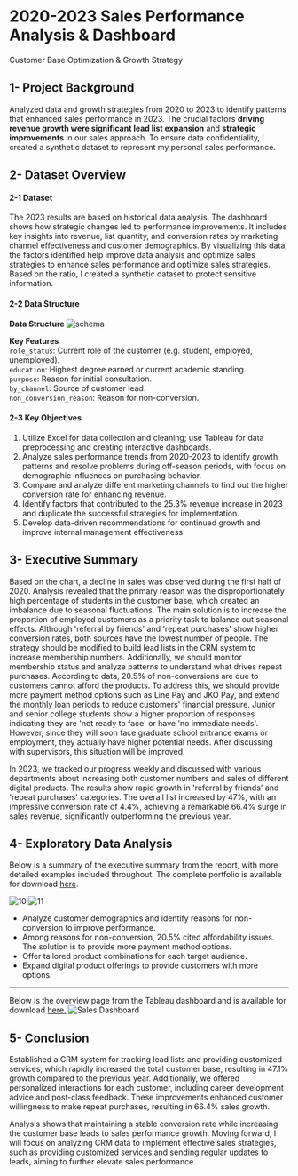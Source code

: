 # 2020-2023 Sales Performance Analysis & Dashboard
Customer Base Optimization & Growth Strategy

## 1- Project Background

Analyzed data and growth strategies from 2020 to 2023 to identify patterns that enhanced sales performance in 2023. The crucial factors **driving revenue growth were significant lead list expansion** and **strategic improvements** in our sales approach. To ensure data confidentiality, I created a synthetic dataset to represent my personal sales performance.

## 2- Dataset Overview

#### 2-1 Dataset
The 2023 results are based on historical data analysis. The dashboard shows how strategic changes led to performance improvements. It includes key insights into revenue, list quantity, and conversion rates by marketing channel effectiveness and customer demographics. By visualizing this data, the factors identified help improve data analysis and optimize sales strategies to enhance sales performance and optimize sales strategies. Based on the ratio, I created a synthetic dataset to protect sensitive information.

#### 2-2 Data Structure

**Data Structure**
![schema](https://github.com/user-attachments/assets/04926770-32de-4dbc-bc9c-30d205c79f23)

**Key Features**   
`role_status`: Current role of the customer (e.g. student, employed, unemployed).  
`education`: Highest degree earned or current academic standing.  
`purpose`: Reason for initial consultation.  
`by_channel`: Source of customer lead.  
`non_conversion_reason`: Reason for non-conversion.


#### 2-3 Key Objectives  
1. Utilize Excel for data collection and cleaning; use Tableau for data preprocessing and creating interactive dashboards.
2. Analyze sales performance trends from 2020-2023 to identify growth patterns and resolve problems during off-season periods, with focus on demographic influences on purchasing behavior.
3. Compare and analyze different marketing channels to find out the higher conversion rate for enhancing revenue.
4. Identify factors that contributed to the 25.3% revenue increase in 2023 and duplicate the successful strategies for implementation.
5. Develop data-driven recommendations for continued growth and improve internal management effectiveness.

## 3- Executive Summary
Based on the chart, a decline in sales was observed during the first half of 2020. Analysis revealed that the primary reason was the disproportionately high percentage of students in the customer base, which created an imbalance due to seasonal fluctuations. The main solution is to increase the proportion of employed customers as a priority task to balance out seasonal effects. Although 'referral by friends' and 'repeat purchases' show higher conversion rates, both sources have the lowest number of people. The strategy should be modified to build lead lists in the CRM system to increase membership numbers. Additionally, we should monitor membership status and analyze patterns to understand what drives repeat purchases. According to data, 20.5% of non-conversions are due to customers cannot afford the products. To address this, we should provide more payment method options such as Line Pay and JKO Pay, and extend the monthly loan periods to reduce customers' financial pressure. Junior and senior college students show a higher proportion of responses indicating they are 'not ready to face' or have 'no immediate needs'. However, since they will soon face graduate school entrance exams or employment, they actually have higher potential needs. After discussing with supervisors, this situation will be improved.

In 2023, we tracked our progress weekly and discussed with various departments about increasing both customer numbers and sales of different digital products. The results show rapid growth in 'referral by friends' and 'repeat purchases' categories. The overall list increased by 47%, with an impressive conversion rate of 4.4%, achieving a remarkable 66.4% surge in sales revenue, significantly outperforming the previous year.


## 4- Exploratory Data Analysis
Below is a summary of the executive summary from the report, with more detailed examples included throughout. The complete portfolio is available for download
[here](https://github.com/cytdata/Jenna_Portfolio/blob/4b4f51a370af0c707e324f5ebf15d65fdd45c0fb/Sales%20Performance%20Optimization.pdf).

![10](https://github.com/user-attachments/assets/2980d3e1-9747-43f3-8100-d17d6fc1e293)
![11](https://github.com/user-attachments/assets/6ee41c35-302f-4a23-8e02-4761dcc66467)

- Analyze customer demographics and identify reasons for non-conversion to improve performance.
- Among reasons for non-conversion, 20.5% cited affordability issues. The solution is to provide more payment method options.
- Offer tailored product combinations for each target audience.
- Expand digital product offerings to provide customers with more options.
---

Below is the overview page from the Tableau dashboard and is available for download [here.](https://public.tableau.com/app/profile/cytdata/viz/SalesPerformance_17417274100470/1)
![Sales Dashboard](https://github.com/user-attachments/assets/8b666862-d9b3-4b1f-802f-a07f4898b6c0)



## 5- Conclusion
Established a CRM system for tracking lead lists and providing customized services, which rapidly increased the total customer base, resulting in 47.1% growth compared to the previous year. Additionally, we offered personalized interactions for each customer, including career development advice and post-class feedback. These improvements enhanced customer willingness to make repeat purchases, resulting in 66.4% sales growth.  

Analysis shows that maintaining a stable conversion rate while increasing the customer base leads to sales performance growth. Moving forward, I will focus on analyzing CRM data to implement effective sales strategies, such as providing customized services and sending regular updates to leads, aiming to further elevate sales performance.

